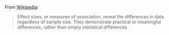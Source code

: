 From [Wikipedia](https://en.wikipedia.org/wiki/Effect_size#Cohen.27s_d):

> Effect sizes, or measures of association, reveal the differences in data regardless of sample size. They demonstrate practical or meaningful differences, rather than simply statistical differences